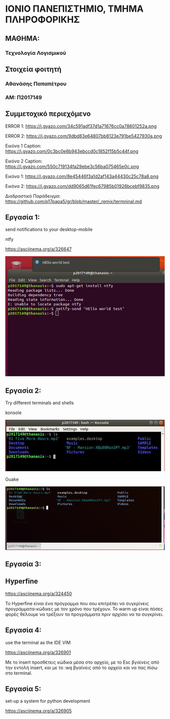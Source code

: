# ΙΟΝΙΟ ΠΑΝΕΠΙΣΤΗΜΙΟ, ΤΜΗΜΑ ΠΛΗΡΟΦΟΡΙΚΗΣ 
## ΜΑΘΗΜΑ:
### Τεχνολογία Λογισμικού

## Στοιχεία φοιτητή  
### Αθανάσης Παπαπέτρου
### ΑΜ: Π2017149

## Συμμετοχικό περιεχόμενο

ERROR 1: https://i.gyazo.com/34c591adf37d1a71676cc0a78601252a.png

ERROR 2: https://i.gyazo.com/9dbd83e64807bb8123e791be5427930a.png


Εικόνα 1 Caption: https://i.gyazo.com/0c3bc0e6b943ebccd0c1852f15b5c44f.png

Εικόνα 2 Caption: https://i.gyazo.com/550c719134fa29ebe3c56ba075465e0c.png


Εικόνα 1: https://i.gyazo.com/8e45446f3a1d2af143a44430c25c78a8.png

Εικόνα 2: https://i.gyazo.com/dd9065d61fec67985b01926bcebf9835.png


Διαδραστικό Παράδειγμα: https://github.com/p17papa5/gr/blob/master/_remix/termninal.md

## Eργασία 1:
send notifications to your desktop-mobile

ntfy

https://asciinema.org/a/326647

![ntfy](ntfy.png)

## Eργασία 2:
Try different terminals and shells

konsole

![konsole](konsole.jpg)

Guake

![guak](guake.jpg)
 
## Eργασία 3:
 
## Hyperfine 

https://asciinema.org/a/324450

Το Hyperfine είναι ένα πρόγραμμα που σου επιτρέπει να συγκρίνεις προγράμματα-κώδικες με τον χρόνο που τρέχουν. Το warm up είναι πόσες φορές θέλουμε να τρέξουν τα προγράμματα πριν αρχίσει να τα συγκρίνει.

## Eργασία 4:
 
use the terminal as the IDE
VIM
 
https://asciinema.org/a/326901

Με το insert προσθέτεις κώδικα μέσα στο αρχείο, με το Esc βγαίνεις από την εντολή insert, και με το :wq βγαίνεις από το αρχείο και να πας πίσω στο terminal.

## Eργασία 5:

set-up a system for python development

https://asciinema.org/a/326905





